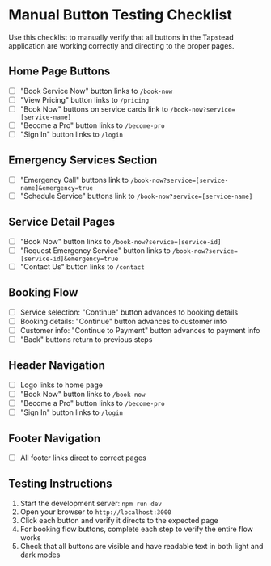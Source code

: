 # Manual Button Testing Checklist

Use this checklist to manually verify that all buttons in the Tapstead application are working correctly and directing to the proper pages.

## Home Page Buttons

- [ ] "Book Service Now" button links to `/book-now`
- [ ] "View Pricing" button links to `/pricing`
- [ ] "Book Now" buttons on service cards link to `/book-now?service=[service-name]`
- [ ] "Become a Pro" button links to `/become-pro`
- [ ] "Sign In" button links to `/login`

## Emergency Services Section

- [ ] "Emergency Call" buttons link to `/book-now?service=[service-name]&emergency=true`
- [ ] "Schedule Service" buttons link to `/book-now?service=[service-name]`

## Service Detail Pages

- [ ] "Book Now" button links to `/book-now?service=[service-id]`
- [ ] "Request Emergency Service" button links to `/book-now?service=[service-id]&emergency=true`
- [ ] "Contact Us" button links to `/contact`

## Booking Flow

- [ ] Service selection: "Continue" button advances to booking details
- [ ] Booking details: "Continue" button advances to customer info
- [ ] Customer info: "Continue to Payment" button advances to payment info
- [ ] "Back" buttons return to previous steps

## Header Navigation

- [ ] Logo links to home page
- [ ] "Book Now" button links to `/book-now`
- [ ] "Become a Pro" button links to `/become-pro`
- [ ] "Sign In" button links to `/login`

## Footer Navigation

- [ ] All footer links direct to correct pages

## Testing Instructions

1. Start the development server: `npm run dev`
2. Open your browser to `http://localhost:3000`
3. Click each button and verify it directs to the expected page
4. For booking flow buttons, complete each step to verify the entire flow works
5. Check that all buttons are visible and have readable text in both light and dark modes
